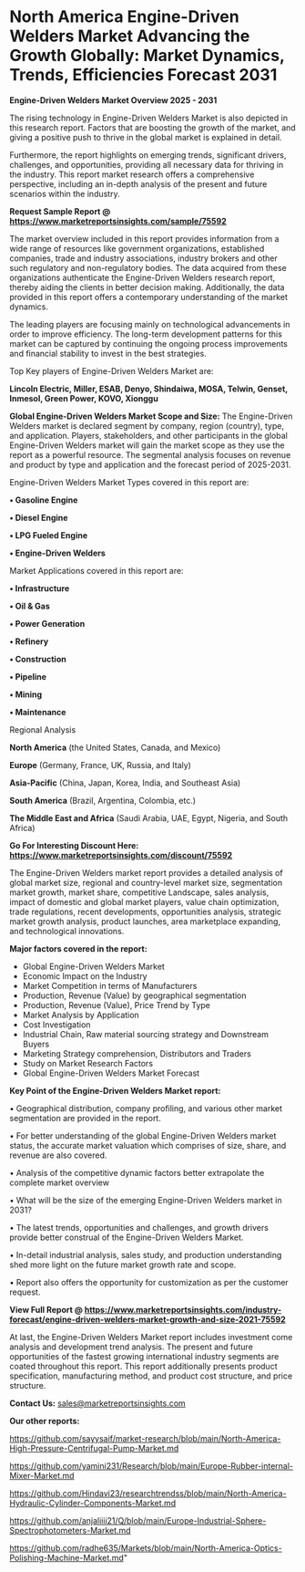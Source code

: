 # North America Engine-Driven Welders Market Advancing the Growth Globally: Market Dynamics, Trends, Efficiencies Forecast 2031

<Strong> Engine-Driven Welders Market Overview 2025 - 2031</strong>

The rising technology in Engine-Driven Welders Market is also depicted in this research report. Factors that are boosting the growth of the market, and giving a positive push to thrive in the global market is explained in detail.

Furthermore, the report highlights on emerging trends, significant drivers, challenges, and opportunities, providing all necessary data for thriving in the industry. This report market research offers a comprehensive perspective, including an in-depth analysis of the present and future scenarios within the industry.

<strong>Request Sample Report @ <a href=https://www.marketreportsinsights.com/sample/75592>https://www.marketreportsinsights.com/sample/75592</a></strong>

The market overview included in this report provides information from a wide range of resources like government organizations, established companies, trade and industry associations, industry brokers and other such regulatory and non-regulatory bodies. The data acquired from these organizations authenticate the Engine-Driven Welders research report, thereby aiding the clients in better decision making. Additionally, the data provided in this report offers a contemporary understanding of the market dynamics.

The leading players are focusing mainly on technological advancements in order to improve efficiency. The long-term development patterns for this market can be captured by continuing the ongoing process improvements and financial stability to invest in the best strategies.

Top Key players of Engine-Driven Welders Market are:

<strong>Lincoln Electric, Miller, ESAB, Denyo, Shindaiwa, MOSA, Telwin, Genset, Inmesol, Green Power, KOVO, Xionggu</strong>

<strong><b>Global Engine-Driven Welders Market Scope and Size:</b></strong>
The Engine-Driven Welders market is declared segment by company, region (country), type, and application. Players, stakeholders, and other participants in the global Engine-Driven Welders market will gain the market scope as they use the report as a powerful resource. The segmental analysis focuses on revenue and product by type and application and the forecast period of 2025-2031.

Engine-Driven Welders Market Types covered in this report are:

<strong>• Gasoline Engine

• Diesel Engine

• LPG Fueled Engine

• Engine-Driven Welders</strong>

Market Applications covered in this report are:

<strong>• Infrastructure

• Oil & Gas

• Power Generation

• Refinery

• Construction

• Pipeline

• Mining

• Maintenance</strong> 

Regional Analysis

<strong>North America</strong> (the United States, Canada, and Mexico)

<strong>Europe</strong> (Germany, France, UK, Russia, and Italy)

<strong>Asia-Pacific</strong> (China, Japan, Korea, India, and Southeast Asia)

<strong>South America</strong> (Brazil, Argentina, Colombia, etc.)

<strong>The Middle East and Africa</strong> (Saudi Arabia, UAE, Egypt, Nigeria, and South Africa)

<strong>Go For Interesting Discount Here: <a href=https://www.marketreportsinsights.com/discount/75592>https://www.marketreportsinsights.com/discount/75592</a></strong>

The Engine-Driven Welders market report provides a detailed analysis of global market size, regional and country-level market size, segmentation market growth, market share, competitive Landscape, sales analysis, impact of domestic and global market players, value chain optimization, trade regulations, recent developments, opportunities analysis, strategic market growth analysis, product launches, area marketplace expanding, and technological innovations.

<strong><b>Major factors covered in the report:</b></strong>
<ul>
  <li>Global Engine-Driven Welders Market </li>
  <li>Economic Impact on the Industry</li>
  <li>Market Competition in terms of Manufacturers</li>
  <li>Production, Revenue (Value) by geographical segmentation</li>
  <li>Production, Revenue (Value), Price Trend by Type</li>
  <li>Market Analysis by Application</li>
  <li>Cost Investigation</li>
  <li>Industrial Chain, Raw material sourcing strategy and Downstream Buyers</li>
  <li>Marketing Strategy comprehension, Distributors and Traders</li>
  <li>Study on Market Research Factors</li>
  <li>Global Engine-Driven Welders Market Forecast</li>
</ul>

<strong><b>Key Point of the Engine-Driven Welders Market report:</b></strong>

• Geographical distribution, company profiling, and various other market segmentation are provided in the report.

• For better understanding of the global Engine-Driven Welders market status, the accurate market valuation which comprises of size, share, and revenue are also covered.

• Analysis of the competitive dynamic factors better extrapolate the complete market overview

• What will be the size of the emerging Engine-Driven Welders market in 2031?

• The latest trends, opportunities and challenges, and growth drivers provide better construal of the Engine-Driven Welders Market.

• In-detail industrial analysis, sales study, and production understanding shed more light on the future market growth rate and scope.

• Report also offers the opportunity for customization as per the customer request.

<strong><b>View Full Report @ <a href=https://www.marketreportsinsights.com/industry-forecast/engine-driven-welders-market-growth-and-size-2021-75592>https://www.marketreportsinsights.com/industry-forecast/engine-driven-welders-market-growth-and-size-2021-75592</a></b></strong>


At last, the Engine-Driven Welders Market report includes investment come analysis and development trend analysis. The present and future opportunities of the fastest growing international industry segments are coated throughout this report. This report additionally presents product specification, manufacturing method, and product cost structure, and price structure.

<strong>Contact Us:</strong>
sales@marketreportsinsights.com

<strong>Our other reports:</strong>

<a href=https://github.com/sayysaif/market-research/blob/main/North-America-High-Pressure-Centrifugal-Pump-Market.md>https://github.com/sayysaif/market-research/blob/main/North-America-High-Pressure-Centrifugal-Pump-Market.md</a>

<a href=https://github.com/yamini231/Research/blob/main/Europe-Rubber-internal-Mixer-Market.md>https://github.com/yamini231/Research/blob/main/Europe-Rubber-internal-Mixer-Market.md</a>

<a href=https://github.com/Hindavi23/researchtrendss/blob/main/North-America-Hydraulic-Cylinder-Components-Market.md>https://github.com/Hindavi23/researchtrendss/blob/main/North-America-Hydraulic-Cylinder-Components-Market.md</a>

<a href=https://github.com/anjaliiii21/Q/blob/main/Europe-Industrial-Sphere-Spectrophotometers-Market.md>https://github.com/anjaliiii21/Q/blob/main/Europe-Industrial-Sphere-Spectrophotometers-Market.md</a>

<a href=https://github.com/radhe635/Markets/blob/main/North-America-Optics-Polishing-Machine-Market.md>https://github.com/radhe635/Markets/blob/main/North-America-Optics-Polishing-Machine-Market.md</a>"

